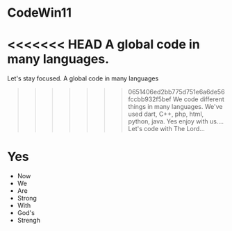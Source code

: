 # CodeWin11
<<<<<<< HEAD
A global code in many languages.
=======
Let's stay focused.
A global code in many languages
>>>>>>> 0651406ed2bb775d751e6a6de56fccbb932f5bef
We code different things in many languages.
We've used dart, C++, php, html, python, java.
Yes enjoy with us....
Let's code with The Lord...
# Yes
- Now
- We
- Are
- Strong
- With
- God's
- Strengh
